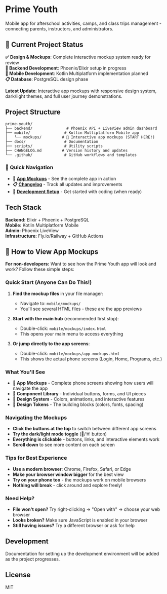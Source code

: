 # Prime Youth

Mobile app for afterschool activities, camps, and class trips management - connecting parents, instructors, and administrators.

## 🚧 Current Project Status

**✅ Design & Mockups**: Complete interactive mockup system ready for review  
**🔄 Backend Development**: Phoenix/Elixir setup in progress  
**🔄 Mobile Development**: Kotlin Multiplatform implementation planned  
**📋 Database**: PostgreSQL design phase

**Latest Update**: Interactive app mockups with responsive design system, dark/light themes, and full user journey demonstrations.

## Project Structure

```
prime-youth/
├── backend/               # Phoenix API + LiveView admin dashboard  
├── mobile/               # Kotlin Multiplatform Mobile app
│   └── mockups/         # 📱 Interactive app mockups (START HERE!)
├── docs/                 # Documentation
├── scripts/              # Utility scripts  
├── CHANGELOG.md         # Version history and updates
└── .github/              # GitHub workflows and templates
```

### 📁 Quick Navigation

- **🎯 [App Mockups](mobile/mockups/)** - See the complete app in action
- **📋 [Changelog](CHANGELOG.md)** - Track all updates and improvements  
- **🔧 [Development Setup](#development)** - Get started with coding (when ready)

## Tech Stack

**Backend:** Elixir + Phoenix + PostgreSQL  
**Mobile:** Kotlin Multiplatform Mobile  
**Admin:** Phoenix LiveView  
**Infrastructure:** Fly.io/Railway + GitHub Actions

## 📱 How to View App Mockups

**For non-developers:** Want to see how the Prime Youth app will look and work? Follow these simple steps:

### Quick Start (Anyone Can Do This!)

1. **Find the mockup files** in your file manager:
   - Navigate to: `mobile/mockups/`
   - You'll see several HTML files - these are the app previews

2. **Start with the main hub** (recommended first stop):
   - Double-click: `mobile/mockups/index.html`
   - This opens your main menu to access everything

3. **Or jump directly to the app screens**:
   - Double-click: `mobile/mockups/app-mockups.html` 
   - This shows the actual phone screens (Login, Home, Programs, etc.)

### What You'll See

- **📱 App Mockups** - Complete phone screens showing how users will navigate the app
- **🧩 Component Library** - Individual buttons, forms, and UI pieces
- **🎨 Design System** - Colors, animations, and interactive features  
- **🎯 Design Tokens** - The building blocks (colors, fonts, spacing)

### Navigating the Mockups

- **Click the buttons at the top** to switch between different app screens
- **Try the dark/light mode toggle** (🌙/☀️ button) 
- **Everything is clickable** - buttons, links, and interactive elements work
- **Scroll down** to see more content on each screen

### Tips for Best Experience

- **Use a modern browser**: Chrome, Firefox, Safari, or Edge
- **Make your browser window bigger** for the best view
- **Try on your phone too** - the mockups work on mobile browsers
- **Nothing will break** - click around and explore freely!


### Need Help?

- **File won't open?** Try right-clicking → "Open with" → choose your web browser
- **Looks broken?** Make sure JavaScript is enabled in your browser  
- **Still having issues?** Try a different browser or ask for help

## Development

Documentation for setting up the development environment will be added as the project progresses.

## License

MIT
